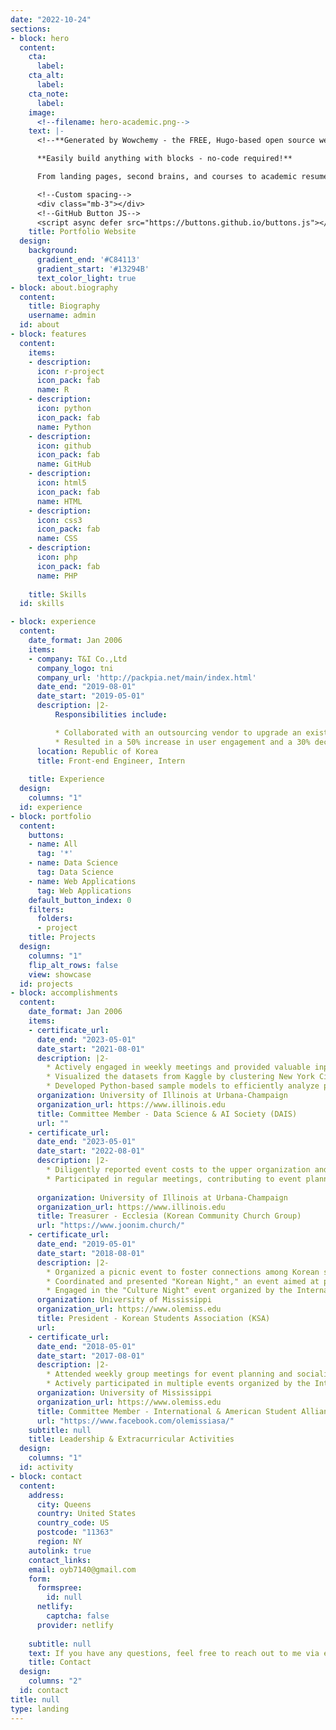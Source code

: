 ```yaml
---
date: "2022-10-24"
sections:
- block: hero
  content:
    cta:
      label: 
    cta_alt:
      label: 
    cta_note:
      label: 
    image:
      <!--filename: hero-academic.png-->
    text: |-
      <!--**Generated by Wowchemy - the FREE, Hugo-based open source website builder trusted by 500,000+ sites.**

      **Easily build anything with blocks - no-code required!**

      From landing pages, second brains, and courses to academic resumés, conferences, and tech blogs. -->

      <!--Custom spacing-->
      <div class="mb-3"></div>
      <!--GitHub Button JS-->
      <script async defer src="https://buttons.github.io/buttons.js"></script>
    title: Portfolio Website
  design:
    background:
      gradient_end: '#C84113'
      gradient_start: '#13294B'
      text_color_light: true
- block: about.biography
  content:
    title: Biography
    username: admin
  id: about
- block: features
  content:
    items:
    - description:
      icon: r-project
      icon_pack: fab
      name: R
    - description:
      icon: python
      icon_pack: fab
      name: Python
    - description:
      icon: github
      icon_pack: fab
      name: GitHub
    - description:
      icon: html5
      icon_pack: fab
      name: HTML
    - description:
      icon: css3
      icon_pack: fab
      name: CSS
    - description:
      icon: php
      icon_pack: fab
      name: PHP
    
    title: Skills
  id: skills

- block: experience
  content:
    date_format: Jan 2006
    items:
    - company: T&I Co.,Ltd
      company_logo: tni
      company_url: 'http://packpia.net/main/index.html'
      date_end: "2019-08-01"
      date_start: "2019-05-01"
      description: |2-
          Responsibilities include:

          * Collaborated with an outsourcing vendor to upgrade an existing promiscuous and untidy website, enhancing the UX and UI of the company's website by organizing the navigation bar and contents
          * Resulted in a 50% increase in user engagement and a 30% decrease in bounce rate, which significantly boosted product inquiries by 80% and led to increased sales growth
      location: Republic of Korea
      title: Front-end Engineer, Intern
  
    title: Experience
  design:
    columns: "1"
  id: experience
- block: portfolio
  content:
    buttons:
    - name: All
      tag: '*'
    - name: Data Science
      tag: Data Science
    - name: Web Applications
      tag: Web Applications
    default_button_index: 0
    filters:
      folders:
      - project
    title: Projects
  design:
    columns: "1"
    flip_alt_rows: false
    view: showcase
  id: projects
- block: accomplishments
  content:
    date_format: Jan 2006
    items:
    - certificate_url:
      date_end: "2023-05-01"
      date_start: "2021-08-01"
      description: |2-
        * Actively engaged in weekly meetings and provided valuable input on event planning to encourage harmonious collaboration within the organization.
        * Visualized the datasets from Kaggle by clustering New York City into different groups based on location and analyzing the traffic flow in and out of each cluster as a function of time throughout the day. .
        * Developed Python-based sample models to efficiently analyze primary data from a research paper on gully erosion, then conducting data processing, analysis, model implementation, and result visualization with tools like Seaborn, Matplotlib, Geopandas, and Rasterio to gain valuable insights into gully erosion patterns.
      organization: University of Illinois at Urbana-Champaign
      organization_url: https://www.illinois.edu
      title: Committee Member - Data Science & AI Society (DAIS)
      url: ""
    - certificate_url:
      date_end: "2023-05-01"
      date_start: "2022-08-01"
      description: |2-
        * Diligently reported event costs to the upper organization and maintained the organization's accounting books with precision as a treasurer.
        * Participated in regular meetings, contributing to event planning and organization, ensuring a smooth flow of organizational activities. 
 
      organization: University of Illinois at Urbana-Champaign
      organization_url: https://www.illinois.edu
      title: Treasurer - Ecclesia (Korean Community Church Group)
      url: "https://www.joonim.church/"
    - certificate_url: 
      date_end: "2019-05-01"
      date_start: "2018-08-01"
      description: |2-
        * Organized a picnic event to foster connections among Korean students at the University of Mississippi, and facilitating interactions with non-Korean students through engaging programs and activities.
        * Coordinated and presented "Korean Night," an event aimed at promoting Korean culture to students and faculty, as part of the Korean Language Program hosted by the Department of Modern Languages.
        * Engaged in the "Culture Night" event organized by the International & American Student Alliance (IASA), where operated a "Korea" booth, offering traditional Korean cuisine and providing insights into Korean culture to attendees.
      organization: University of Mississippi
      organization_url: https://www.olemiss.edu
      title: President - Korean Students Association (KSA)
      url: 
    - certificate_url:
      date_end: "2018-05-01"
      date_start: "2017-08-01"
      description: |2-
        * Attended weekly group meetings for event planning and socializing with board members.
        * Actively participated in multiple events organized by the International & American Student Alliance (IASA).
      organization: University of Mississippi
      organization_url: https://www.olemiss.edu
      title: Committee Member - International & American Student Alliance (IASA)
      url: "https://www.facebook.com/olemissiasa/"
    subtitle: null
    title: Leadership & Extracurricular Activities
  design:
    columns: "1"
  id: activity
- block: contact
  content:
    address:
      city: Queens
      country: United States
      country_code: US
      postcode: "11363"
      region: NY
    autolink: true
    contact_links:
    email: oyb7140@gmail.com
    form:
      formspree:
        id: null
      netlify:
        captcha: false
      provider: netlify
    
    subtitle: null
    text: If you have any questions, feel free to reach out to me via either E-mail or LinkedIn! Thank you😊
    title: Contact
  design:
    columns: "2"
  id: contact
title: null
type: landing
---
```

